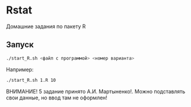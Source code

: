 Rstat
=====

Домашние задания по пакету R

## Запуск
```bash
./start_R.sh <файл с программой> <номер варианта>
```
Например:
```bash
./start_R.sh 1.R 10
```
ВНИМАНИЕ! 5 задание принято А.И. Мартыненко!. Можно подставлять свои данные, но ввод там не оформлен!
